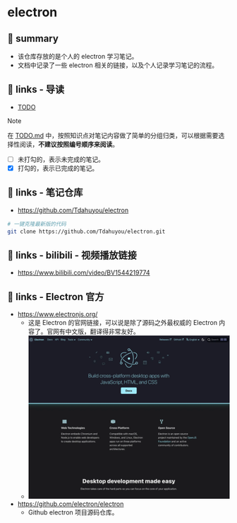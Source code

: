 # electron

## 📝 summary

- 该仓库存放的是个人的 electron 学习笔记。
- 文档中记录了一些 electron 相关的链接，以及个人记录学习笔记的流程。

## 🔗 links - 导读

- [TODO](./TODO.md)

> [!NOTE]
> 在 [TODO.md](./TODO.md) 中，按照知识点对笔记内容做了简单的分组归类，可以根据需要选择性阅读，**不建议按照编号顺序来阅读**。
> - [ ] 未打勾的，表示未完成的笔记。
> - [x] 打勾的，表示已完成的笔记。

## 🔗 links - 笔记仓库

- https://github.com/Tdahuyou/electron

```bash
# 一键克隆最新版的代码
git clone https://github.com/Tdahuyou/electron.git
```

## 🔗 links - bilibili - 视频播放链接

- https://www.bilibili.com/video/BV1544219774

## 🔗 links - Electron 官方

- https://www.electronjs.org/
  - 这是 Electron 的官网链接，可以说是除了源码之外最权威的 Electron 内容了。官网有中文版，翻译得非常友好。
  - ![](md-imgs/2024-10-05-19-22-00.png)
- https://github.com/electron/electron
  - Github electron 项目源码仓库。